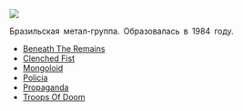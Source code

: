 ![](/songs/stu/Sepultura/sepultura.jpg)  

Бразильская метал-группа. Образовалась в 1984 году.

* [Beneath The Remains](/songs/stu/Sepultura/Beneath%20The%20Remains)
* [Clenched Fist](/songs/stu/Sepultura/Clenched%20Fist)
* [Mongoloid](/songs/stu/Sepultura/Mongoloid)
* [Policia](/songs/stu/Sepultura/Policia)
* [Propaganda](/songs/stu/Sepultura/Propaganda)
* [Troops Of Doom](/songs/stu/Sepultura/Troops%20Of%20Doom)